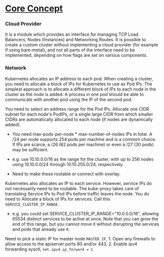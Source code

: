 # [Core Concept](https://github.com/kubernetes/kubernetes/blob/968cbbee5d4964bd916ba379904c469abb53d623/docs/getting-started-guides/scratch.md#designing-and-preparing)

### Cloud Provider

It is a module which provides an interface for managing TCP Load Balancers, Nodes (Instances) and Networking Routes. It is possible to create a custom cluster without implementing a cloud provider (for example if using bare-metal), and not all parts of the interface need to be implemented, depending on how flags are set on various components.

### Network

Kubernetes allocates an IP address to each pod. When creating a cluster, you need to allocate a block of IPs for Kubernetes to use as Pod IPs. The simplest approach is to allocate a different block of IPs to each node in the cluster as the node is added. A process in one pod should be able to communicate with another pod using the IP of the second pod.

You need to select an address range for the Pod IPs. Allocate one CIDR subnet for each node's PodIPs, or a single large CIDR from which smaller CIDRs are automatically allocated to each node (if nodes are dynamically added).

- You need max-pods-per-node * max-number-of-nodes IPs in total. A /24 per node supports 254 pods per machine and is a common choice. If IPs are scarce, a /26 (62 pods per machine) or even a /27 (30 pods) may be sufficient.

- e.g. use 10.10.0.0/16 as the range for the cluster, with up to 256 nodes using 10.10.0.0/24 through 10.10.255.0/24, respectively.

- Need to make these routable or connect with overlay.

Kubernetes also allocates an IP to each service. However, service IPs do not necessarily need to be routable. The kube-proxy takes care of translating Service IPs to Pod IPs before traffic leaves the node. You do need to Allocate a block of IPs for services. Call this `SERVICE_CLUSTER_IP_RANGE`.

- e.g. you could set SERVICE_CLUSTER_IP_RANGE="10.0.0.0/16", allowing 65534 distinct services to be active at once. Note that you can grow the end of this range, but you cannot move it without disrupting the services and pods that already use it.

Need to pick a static IP for master node `MASTER_IP`, 1. Open any firewalls to allow access to the apiserver ports 80 and/or 443.
2. Enable ipv4 forwarding sysctl, `net.ipv4.ip_forward = 1`
